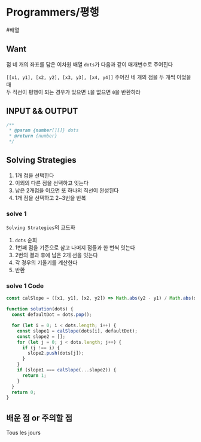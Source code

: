 # Programmers/평행

#배열

## Want

점 네 개의 좌표를 담은 이차원 배열 `dots`가 다음과 같이 매개변수로 주어진다

`[[x1, y1], [x2, y2], [x3, y3], [x4, y4]]`
주어진 네 개의 점을 두 개씩 이었을 때  
두 직선이 평행이 되는 경우가 있으면 `1`을 없으면 `0`을 반환하라

## INPUT && OUTPUT

```js
/**
 * @param {number[][]} dots
 * @return {number}
 */
```

## Solving Strategies

1. 1개 점을 선택한다
2. 이외의 다른 점을 선택하고 잇는다
3. 남은 2개점을 이으면 또 하나의 직선이 완성된다
4. 1개 점을 선택하고 2~3번을 반복

### solve 1

`Solving Strategies`의 코드화

1. `dots` 순회
2. 1번째 점을 기준으로 삼고 나머지 점들과 한 번씩 잇는다
3. 2번의 결과 후에 남은 2개 선을 잇는다
4. 각 경우의 기울기를 계산한다
5. 반환

### solve 1 Code

```js
const calSlope = ([x1, y1], [x2, y2]) => Math.abs(y2 - y1) / Math.abs(x2 - x1);

function solution(dots) {
  const defaultDot = dots.pop();

  for (let i = 0; i < dots.length; i++) {
    const slope1 = calSlope(dots[i], defaultDot);
    const slope2 = [];
    for (let j = 0; j < dots.length; j++) {
      if (j !== i) {
        slope2.push(dots[j]);
      }
    }
    if (slope1 === calSlope(...slope2)) {
      return 1;
    }
  }
  return 0;
}
```

## 배운 점 or 주의할 점

Tous les jours
